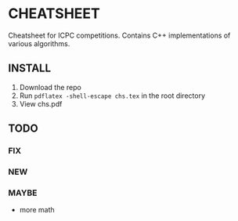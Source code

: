 # CHEATSHEET #
Cheatsheet for ICPC competitions. Contains C++ implementations of various algorithms.

## INSTALL ##
1. Download the repo
2. Run `pdflatex -shell-escape chs.tex` in the root directory
3. View chs.pdf

## TODO ##
### FIX ###

### NEW ###

### MAYBE ###
* more math